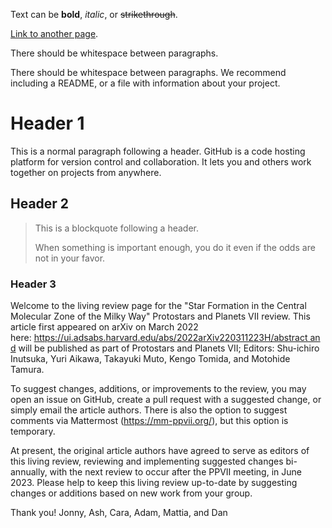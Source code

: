 Text can be **bold**, _italic_, or ~~strikethrough~~.

[Link to another page](./another-page.html).

There should be whitespace between paragraphs.

There should be whitespace between paragraphs. We recommend including a README, or a file with information about your project.

# Header 1

This is a normal paragraph following a header. GitHub is a code hosting platform for version control and collaboration. It lets you and others work together on projects from anywhere.

## Header 2

> This is a blockquote following a header.
>
> When something is important enough, you do it even if the odds are not in your favor.

### Header 3

<object data="main.pdf" width="1000" height="1000" type='application/pdf'></object>


Welcome to the living review page for the "Star Formation in the Central Molecular Zone of the Milky Way" Protostars and Planets VII review. This article first appeared on arXiv on March 2022 here: https://ui.adsabs.harvard.edu/abs/2022arXiv220311223H/abstract and will be published as part of Protostars and Planets VII; Editors: Shu-ichiro Inutsuka, Yuri Aikawa, Takayuki Muto, Kengo Tomida, and Motohide Tamura.

To suggest changes, additions, or improvements to the review, you may open an issue on GitHub, create a pull request with a suggested change, or simply email the article authors. There is also the option to suggest comments via Mattermost (https://mm-ppvii.org/), but this option is temporary.

At present, the original article authors have agreed to serve as editors of this living review, reviewing and implementing suggested changes bi-annually, with the next review to occur after the PPVII meeting, in June 2023. Please help to keep this living review up-to-date by suggesting changes or additions based on new work from your group.

Thank you! Jonny, Ash, Cara, Adam, Mattia, and Dan
